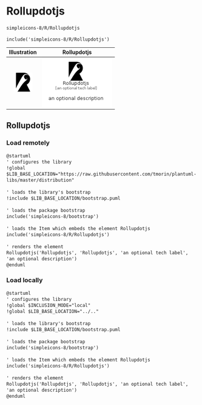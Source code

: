 # Rollupdotjs


```text
simpleicons-8/R/Rollupdotjs
```

```text
include('simpleicons-8/R/Rollupdotjs')
```



| Illustration | Rollupdotjs |
| :---: | :---: |
| ![illustration for Illustration](../../simpleicons-8/R/Rollupdotjs.png) | ![illustration for Rollupdotjs](../../simpleicons-8/R/Rollupdotjs.Local.png) |




## Rollupdotjs

### Load remotely
```plantuml
@startuml
' configures the library
!global $LIB_BASE_LOCATION="https://raw.githubusercontent.com/tmorin/plantuml-libs/master/distribution"

' loads the library's bootstrap
!include $LIB_BASE_LOCATION/bootstrap.puml

' loads the package bootstrap
include('simpleicons-8/bootstrap')

' loads the Item which embeds the element Rollupdotjs
include('simpleicons-8/R/Rollupdotjs')

' renders the element
Rollupdotjs('Rollupdotjs', 'Rollupdotjs', 'an optional tech label', 'an optional description')
@enduml
```

### Load locally
```plantuml
@startuml
' configures the library
!global $INCLUSION_MODE="local"
!global $LIB_BASE_LOCATION="../.."

' loads the library's bootstrap
!include $LIB_BASE_LOCATION/bootstrap.puml

' loads the package bootstrap
include('simpleicons-8/bootstrap')

' loads the Item which embeds the element Rollupdotjs
include('simpleicons-8/R/Rollupdotjs')

' renders the element
Rollupdotjs('Rollupdotjs', 'Rollupdotjs', 'an optional tech label', 'an optional description')
@enduml
```

